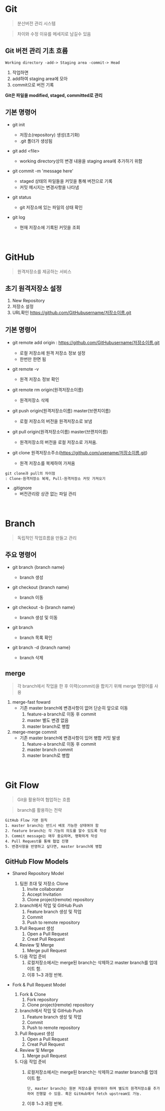 # Git
> 분산버전 관리 시스템

> 차이와 수정 이유를 메세지로 남길수 있음

## Git 버전 관리 기초 흐름
```
Working directory -add-> Staging area -commit-> Head
```
1. 작업하면
2. add하여 staging area에 모아
3. commit으로 버전 기록

**Git은 파일을 modified, staged, committed로 관리**

## 기본 명령어
- git init
    - 저장소(repository) 생성(초기화)
    - .git 폴더가 생성됨

- git add \<file>
    - working directory상의 변경 내용을 staging area에 추가하기 위함

- git commit -m 'message here'
    - staged 상태의 파일들을 커밋을 통해 버전으로 기록
    - 커밋 메시지는 변경사항을 나타냄

- git status
    - git 저장소에 있는 파일의 상태 확인

- git log
    - 현재 저장소에 기록된 커밋을 조회

<br>

# GitHub
> 원격저장소를 제공하는 서비스

## 초기 원격저장소 설정
1. New Repository
2. 저장소 설정
3. URL확인 https://github.com/GitHubusername/저장소이름.git

## 기본 명령어

- git remote add origin : https://github.com/GitHubusername/저장소이름.git
    - 로컬 저장소에 원격 저장소 정보 설정
    - 한번만 한면 됨

- git remote -v
    - 원격 저장소 정보 확인

- git remote rm origin(원격저장소이름)
    - 원격저장소 삭제

- git push origin(원격저장소이름) master(브랜치이름)
    - 로컬 저장소의 버전을 원격저장소로 보냄

- git pull origin(원격저장소이름) master(브랜치이름)
    - 원격저장소의 버전을 로컬 저장소로 가져옴.

- git clone 원격저장소주소(https://github.com/usename/저장소이름.git)
    - 원격 저장소를 복제하여 가져옴
``` 
git clone과 pull의 차이점
: Clone-원격저장소 복제, Pull-원격저장소 커밋 가져오기
```

- .gitignore
    - 버전관리랑 상관 없는 파일 관리
    
<br>

# Branch
> 독립적인 작업흐름을 만들고 관리

## 주요 명령어
- git branch {branch name}
    - branch 생성

- git checkout {branch name}
    - branch 이동

- git checkout -b {branch name}
    - branch 생성 및 이동

- git branch
    - branch 목록 확인

- git branch -d {branch name}
    - branch 삭제

## merge
> 각 branch에서 작업을 한 후 이력(commit)을 합치기 위해 merge 명령어를 사용

1. merge-fast foward
    - 기존 master branch에 변경사항이 없어 단순히 앞으로 이동
        1. feature-a branch로 이동 후 commit
        2. master 별도 변경 없음
        3. master branch로 병합
2. merge-merge commit
    - 기존 master branch에 변경사항이 있어 병합 커밋 발생
        1. feature-a branch로 이동 후 commit
        2. master branch commit
        3. master branch로 병합

<br>

# Git Flow
> Git을 활용하여 협업하는 흐름

> branch를 활용하는 전략

```
GitHub Flow 기본 원칙
1. master branch는 반드시 배포 가능한 상태여야 함
2. feature branch는 각 기능의 의도를 알수 있도록 작성
3. Commit message는 매우 중요하며, 명확하게 작성
4. Pull Request를 통해 협업 진행
5. 변경사항을 반영하고 싶다면, master branch에 병합
```

## GitHub Flow Models
- Shared Repository Model
    1. 팀원 초대 및 저장소 Clone
        1. Invite collaborator
        2. Accept Invitation
        3. Clone project(remote) repository
    2. branch에서 작업 및 GitHub Push
        1. Feature branch 생성 및 작업
        2. Commit
        3. Push to remote repository
    3. Pull Request 생성
        1. Open a Pull Request
        2. Creat Pull Request
    4. Review 및 Merge
        1. Merge pull Request
    5. 다음 작업 준비
        1. 로컬저장소에서는 merge된 branch는 삭제하고 master branch를 업데이트 함.
        2. 이후 1~3 과정 반복.   

- Fork & Pull Request Model
    1. Fork & Clone
        1. Fork repository
        2. Clone project(remote) repository
   2. branch에서 작업 및 GitHub Push
        1. Feature branch 생성 및 작업
        2. Commit
        3. Push to remote repository
    3. Pull Request 생성
        1. Open a Pull Request
        2. Creat Pull Request
    4. Review 및 Merge
        1. Merge pull Request
    5. 다음 작업 준비
        1. 로컬저장소에서는 merge된 branch는 삭제하고 master branch를 업데이트 함. 

            ` 단, master branch는 원본 저장소를 받아와야 하며 별도의 원격저장소를 추가하여 진행할 수 있음. 혹은 GitHub에서 fetch upstream도 가능. `
        2. 이후 1~3 과정 반복. 